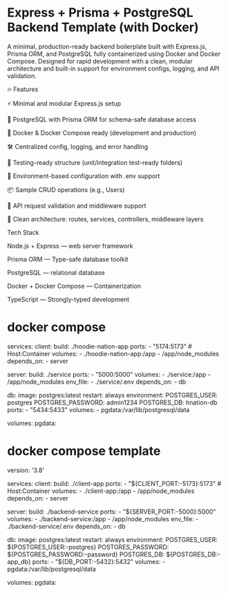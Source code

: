 # Express + Prisma + PostgreSQL Backend Template (with Docker)
A minimal, production-ready backend boilerplate built with Express.js, Prisma ORM, and PostgreSQL fully containerized using Docker and Docker Compose. Designed for rapid development with a clean, modular architecture and built-in support for environment configs, logging, and API validation.

🔥 Features

⚡ Minimal and modular Express.js setup

🧱 PostgreSQL with Prisma ORM for schema-safe database access

🐳 Docker & Docker Compose ready (development and production)

🛠 Centralized config, logging, and error handling

🧪 Testing-ready structure (unit/integration test-ready folders)

🔐 Environment-based configuration with .env support

📦 Sample CRUD operations (e.g., Users)

📜 API request validation and middleware support

📁 Clean architecture: routes, services, controllers, middleware layers


Tech Stack

Node.js + Express — web server framework

Prisma ORM — Type-safe database toolkit

PostgreSQL — relational database

Docker + Docker Compose — Containerization 

TypeScript — Strongly-typed development



# docker compose


services:
  client:
    build: ./hoodie-nation-app
    ports:
      - "5174:5173"  # Host:Container
    volumes:
      - ./hoodie-nation-app:/app
      - /app/node_modules
    depends_on:
      - server

  server:
    build: ./service
    ports:
      - "5000:5000"
    volumes:
      - ./service:/app
      - /app/node_modules
    env_file:
      - ./service/.env
    depends_on:
      - db

  db: 
    image: postgres:latest
    restart: always
    environment:
      POSTGRES_USER: postgres
      POSTGRES_PASSWORD: admin1234
      POSTGRES_DB: hnation-db
    ports:
      - "5434:5433" 
    volumes:
      - pgdata:/var/lib/postgresql/data

volumes:
  pgdata:



# docker compose template

version: '3.8'

services:
  client:
    build: ./client-app
    ports:
      - "${CLIENT_PORT:-5173}:5173"  # Host:Container
    volumes:
      - ./client-app:/app
      - /app/node_modules
    depends_on:
      - server

  server:
    build: ./backend-service
    ports:
      - "${SERVER_PORT:-5000}:5000"
    volumes:
      - ./backend-service:/app
      - /app/node_modules
    env_file:
      - ./backend-service/.env
    depends_on:
      - db

  db:
    image: postgres:latest
    restart: always
    environment:
      POSTGRES_USER: ${POSTGRES_USER:-postgres}
      POSTGRES_PASSWORD: ${POSTGRES_PASSWORD:-password}
      POSTGRES_DB: ${POSTGRES_DB:-app_db}
    ports:
      - "${DB_PORT:-5432}:5432"
    volumes:
      - pgdata:/var/lib/postgresql/data

volumes:
  pgdata:





